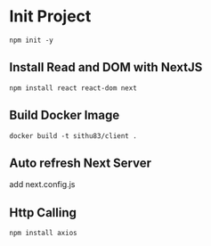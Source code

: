 # Init Project

```
npm init -y
```

## Install Read and DOM with NextJS

```
npm install react react-dom next
```

## Build Docker Image

```
docker build -t sithu83/client .
```

## Auto refresh Next Server

add next.config.js

## Http Calling

```
npm install axios
```
